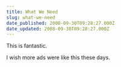 ```yaml
---
title: What We Need
slug: what-we-need
date_published: 2008-09-30T09:28:27.000Z
date_updated: 2008-09-30T09:28:27.000Z
---
```


This is fantastic.

I wish more ads were like this these days.
